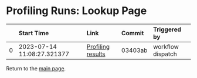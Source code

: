 # Profiling Runs: Lookup Page

|    | Start Time                 | Link                                                                                               | Commit   | Triggered by      |
|---:|:---------------------------|:---------------------------------------------------------------------------------------------------|:---------|:------------------|
|  0 | 2023-07-14 11:08:27.321377 | [Profiling results](pyis_html/workflow_dispatch_0_03403ab85bd729da86bb218c989afa3f3c6ed9b5_0.html) | 03403ab  | workflow dispatch |

Return to the [main page](index.md).